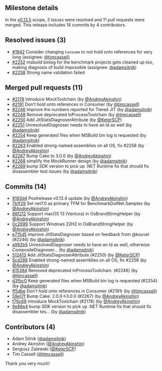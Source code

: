 ## Milestone details

In the [v0.13.5](https://github.com/dotnet/BenchmarkDotNet/issues?q=milestone:v0.13.5) scope, 
3 issues were resolved and 11 pull requests were merged.
This release includes 14 commits by 4 contributors.

## Resolved issues (3)

* [#1942](https://github.com/dotnet/BenchmarkDotNet/issues/1942) Consider changing `Consume` to not hold onto references for very long (assignee: [@timcassell](https://github.com/timcassell))
* [#2252](https://github.com/dotnet/BenchmarkDotNet/issues/2252) msbuild binlog for the benchmark projects gets cleaned up too, making diagnosis of build impossible (assignee: [@adamsitnik](https://github.com/adamsitnik))
* [#2258](https://github.com/dotnet/BenchmarkDotNet/issues/2258) Strong name validation failed

## Merged pull requests (11)

* [#2178](https://github.com/dotnet/BenchmarkDotNet/pull/2178) Introduce MockToolchain (by [@AndreyAkinshin](https://github.com/AndreyAkinshin))
* [#2191](https://github.com/dotnet/BenchmarkDotNet/pull/2191) Don't hold onto references in Consumer (by [@timcassell](https://github.com/timcassell))
* [#2246](https://github.com/dotnet/BenchmarkDotNet/pull/2246) improve the numbers reported for Tiered JIT (by [@adamsitnik](https://github.com/adamsitnik))
* [#2248](https://github.com/dotnet/BenchmarkDotNet/pull/2248) Remove deprecated InProcessToolchain (by [@timcassell](https://github.com/timcassell))
* [#2250](https://github.com/dotnet/BenchmarkDotNet/pull/2250) Add JitStatsDiagnoserAttribute (by [@KeterSCP](https://github.com/KeterSCP))
* [#2251](https://github.com/dotnet/BenchmarkDotNet/pull/2251) UnresolvedDiagnoser needs to have an Id as well (by [@adamsitnik](https://github.com/adamsitnik))
* [#2254](https://github.com/dotnet/BenchmarkDotNet/pull/2254) Keep generated files when MSBuild bin log is requested (by [@adamsitnik](https://github.com/adamsitnik))
* [#2263](https://github.com/dotnet/BenchmarkDotNet/pull/2263) Enabled strong-named assemblies on all OS, fix #2258 (by [@AndreyAkinshin](https://github.com/AndreyAkinshin))
* [#2267](https://github.com/dotnet/BenchmarkDotNet/pull/2267) Bump Cake to 3.0.0 (by [@AndreyAkinshin](https://github.com/AndreyAkinshin))
* [#2268](https://github.com/dotnet/BenchmarkDotNet/pull/2268) simplify the MockRunner design (by [@adamsitnik](https://github.com/adamsitnik))
* [#2269](https://github.com/dotnet/BenchmarkDotNet/pull/2269) bump SDK version to pick up .NET Runtime fix that should fix disassembler test issues (by [@adamsitnik](https://github.com/adamsitnik))

## Commits (14)

* [9193d4](https://github.com/dotnet/BenchmarkDotNet/commit/9193d45c89516d9cf8036fe0393f5589c17aa502) Postrelease v0.13.4 update (by [@AndreyAkinshin](https://github.com/AndreyAkinshin))
* [7b1f29](https://github.com/dotnet/BenchmarkDotNet/commit/7b1f29c041e12ed01c1a4331a6572bda4b912c2a) Set net7.0 as primary TFM for BenchmarkDotNet.Samples (by [@AndreyAkinshin](https://github.com/AndreyAkinshin))
* [86f212](https://github.com/dotnet/BenchmarkDotNet/commit/86f212b79e297d87d3942e4c50130fe6e214f3c8) Support macOS 13 (Ventura) in OsBrandStringHelper (by [@AndreyAkinshin](https://github.com/AndreyAkinshin))
* [0c2699](https://github.com/dotnet/BenchmarkDotNet/commit/0c26996ea685a99068aca71e7ae547b0851d3c64) Support Windows 22H2 in OsBrandStringHelper (by [@AndreyAkinshin](https://github.com/AndreyAkinshin))
* [e715d5](https://github.com/dotnet/BenchmarkDotNet/commit/e715d5bb63984fca65120d9a497f7d16395f9e5b) improve JitStatsDiagnoser based on feedback from @kouvel (#2246) (by [@adamsitnik](https://github.com/adamsitnik))
* [a992b5](https://github.com/dotnet/BenchmarkDotNet/commit/a992b57490e844acf587bc2e01b08a7040dbc8e2) UnresolvedDiagnoser needs to have an Id as well, otherwise CompositeDiagnoser... (by [@adamsitnik](https://github.com/adamsitnik))
* [512413](https://github.com/dotnet/BenchmarkDotNet/commit/512413ceb24077154bdf6d6306138accffe64c7a) Add JitStatsDiagnoserAttribute (#2250) (by [@KeterSCP](https://github.com/KeterSCP))
* [5cd288](https://github.com/dotnet/BenchmarkDotNet/commit/5cd288996ca13292fcf638be299c097a600aea7b) Enabled strong-named assemblies on all OS, fix #2258 (by [@AndreyAkinshin](https://github.com/AndreyAkinshin))
* [615384](https://github.com/dotnet/BenchmarkDotNet/commit/615384d2553434d7f35c03ab3174d761f82c6c2d) Removed deprecated InProcessToolchain. (#2248) (by [@timcassell](https://github.com/timcassell))
* [d3fbc0](https://github.com/dotnet/BenchmarkDotNet/commit/d3fbc03d6dabeb52f23c6b7e50287150e66957cc) Keep generated files when MSBuild bin log is requested (#2254) (by [@adamsitnik](https://github.com/adamsitnik))
* [ff5dbe](https://github.com/dotnet/BenchmarkDotNet/commit/ff5dbe662478f547e4be8d734eaeb6a106f40875) Don't hold onto references in Consumer (#2191) (by [@timcassell](https://github.com/timcassell))
* [59e17f](https://github.com/dotnet/BenchmarkDotNet/commit/59e17fc30b85439072dd070007a308be9fe67c18) Bump Cake: 2.0.0->3.0.0 (#2267) (by [@AndreyAkinshin](https://github.com/AndreyAkinshin))
* [f76c68](https://github.com/dotnet/BenchmarkDotNet/commit/f76c6829826518f43b4e79d26d34a2133109bd61) Introduce MockToolchain (#2178) (by [@AndreyAkinshin](https://github.com/AndreyAkinshin))
* [9e88e4](https://github.com/dotnet/BenchmarkDotNet/commit/9e88e47a63836132ae1f8a0d816a9c21b83d7878) bump SDK version to pick up .NET Runtime fix that should fix disassembler tes... (by [@adamsitnik](https://github.com/adamsitnik))

## Contributors (4)

* Adam Sitnik ([@adamsitnik](https://github.com/adamsitnik))
* Andrey Akinshin ([@AndreyAkinshin](https://github.com/AndreyAkinshin))
* Sergiusz Zalewski ([@KeterSCP](https://github.com/KeterSCP))
* Tim Cassell ([@timcassell](https://github.com/timcassell))

Thank you very much!

